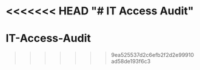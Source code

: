 <<<<<<< HEAD
"# IT Access Audit" 
=======
# IT-Access-Audit
>>>>>>> 9ea525537d2c6efb2f2d2e99910ad58de193f6c3
